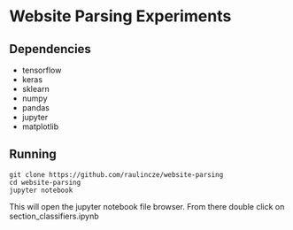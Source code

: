 # Website Parsing Experiments

## Dependencies
* tensorflow
* keras
* sklearn
* numpy
* pandas
* jupyter
* matplotlib
## Running
```
git clone https://github.com/raulincze/website-parsing
cd website-parsing
jupyter notebook
```
This will open the jupyter notebook file browser. From there double click on section_classifiers.ipynb
